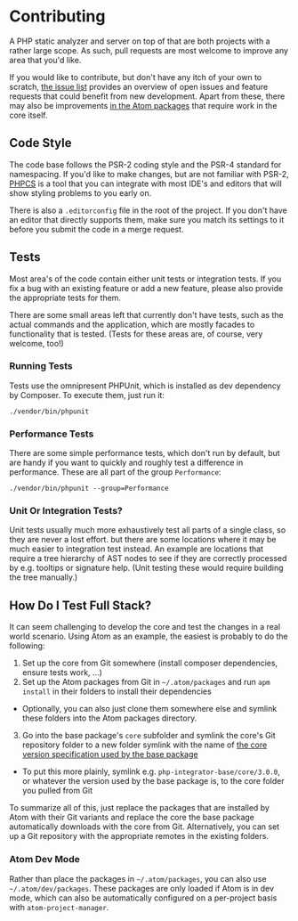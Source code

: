 # Contributing
A PHP static analyzer and server on top of that are both projects with a rather large scope. As such, pull requests are most welcome to improve any area that you'd like.

If you would like to contribute, but don't have any itch of your own to scratch, [the issue list](https://gitlab.com/php-integrator/core/issues) provides an overview of open issues and feature requests that could benefit from new development. Apart from these, there may also be improvements [in the Atom packages](https://github.com/php-integrator) that require work in the core itself.

## Code Style
The code base follows the PSR-2 coding style and the PSR-4 standard for namespacing. If you'd like to make changes, but are not familiar with PSR-2, [PHPCS](https://github.com/squizlabs/PHP_CodeSniffer) is a tool that you can integrate with most IDE's and editors that will show styling problems to you early on.

There is also a `.editorconfig` file in the root of the project. If you don't have an editor that directly supports them, make sure you match its settings to it before you submit the code in a merge request.

## Tests
Most area's of the code contain either unit tests or integration tests. If you fix a bug with an existing feature or add a new feature, please also provide the appropriate tests for them.

There are some small areas left that currently don't have tests, such as the actual commands and the application, which are mostly facades to functionality that is tested. (Tests for these areas are, of course, very welcome, too!)

### Running Tests
Tests use the omnipresent PHPUnit, which is installed as dev dependency by Composer. To execute them, just run it:

```
./vendor/bin/phpunit
```

### Performance Tests
There are some simple performance tests, which don't run by default, but are handy if you want to quickly and roughly test a difference in performance. These are all part of the group `Performance`:

```
./vendor/bin/phpunit --group=Performance
```

### Unit Or Integration Tests?
Unit tests usually much more exhaustively test all parts of a single class, so they are never a lost effort. but there are some locations where it may be much easier to integration test instead. An example are locations that require a tree hierarchy of AST nodes to see if they are correctly processed by e.g. tooltips or signature help. (Unit testing these would require building the tree manually.)

## How Do I Test Full Stack?
It can seem challenging to develop the core and test the changes in a real world scenario. Using Atom as an example, the easiest is probably to do the following:

1. Set up the core from Git somewhere (install composer dependencies, ensure tests work, ...)
2. Set up the Atom packages from Git in `~/.atom/packages` and run `apm install` in their folders to install their dependencies
  * Optionally, you can also just clone them somewhere else and symlink these folders into the Atom packages directory.
3. Go into the base package's `core` subfolder and symlink the core's Git repository folder to a new folder symlink with the name of [the core version specification used by the base package](https://github.com/php-integrator/atom-base/blob/master/lib/Main.coffee#L161)
  * To put this more plainly, symlink e.g. `php-integrator-base/core/3.0.0`, or whatever the version used by the base package is, to the core folder you pulled from Git

To summarize all of this, just replace the packages that are installed by Atom with their Git variants and replace the core the base package automatically downloads with the core from Git. Alternatively, you can set up a Git repository with the appropriate remotes in the existing folders.

### Atom Dev Mode
Rather than place the packages in `~/.atom/packages`, you can also use `~/.atom/dev/packages`. These packages are only loaded if Atom is in dev mode, which can also be automatically configured on a per-project basis with `atom-project-manager`.
